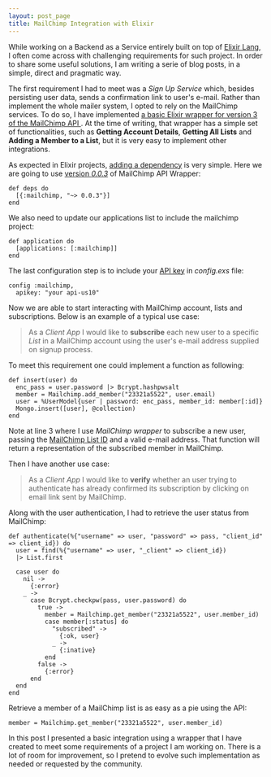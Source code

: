```yaml
---
layout: post_page
title: MailChimp Integration with Elixir
---
```


While working on a Backend as a Service entirely built on top of [Elixir Lang](http://elixir-lang.org/),
I often come across with challenging requirements for such project. In order to share some useful solutions,
I am writing a serie of blog posts, in a simple, direct and pragmatic way.

The first requirement I had to meet was a *Sign Up Service* which, besides persisting user data, sends a
confirmation link to user's e-mail. Rather than implement the whole mailer system, I opted to rely on the MailChimp services.
To do so, I have implemented [a basic Elixir wrapper for version 3 of the MailChimp API ](https://github.com/duartejc/mailchimp).
At the time of writing, that wrapper has a simple set of functionalities, such as **Getting Account Details**, **Getting All Lists** and **Adding a Member to a List**,
but it is very easy to implement other integrations.

As expected in Elixir projects, [adding a dependency](http://elixir-lang.org/getting-started/mix-otp/dependencies-and-umbrella-apps.html) is very simple.
Here we are going to use [version *0.0.3*](https://hex.pm/packages/mailchimp) of MailChimp API Wrapper:

    def deps do
      [{:mailchimp, "~> 0.0.3"}]
    end

We also need to update our applications list to include the mailchimp project:

    def application do
      [applications: [:mailchimp]]
    end

The last configuration step is to include your [API key](http://kb.mailchimp.com/accounts/management/about-api-keys) in *config.exs* file:

    config :mailchimp,
      apikey: "your api-us10"

Now we are able to start interacting with MailChimp account, lists and subscriptions. Below is an example of a typical use case:

> As a *Client App* I would like to **subscribe** each new user to a specific *List* in a MailChimp account
using the user's e-mail address supplied on signup process.

To meet this requirement one could implement a function as following:

    def insert(user) do
      enc_pass = user.password |> Bcrypt.hashpwsalt
      member = Mailchimp.add_member("23321a5522", user.email)
      user = %UserModel{user | password: enc_pass, member_id: member[:id]}
      Mongo.insert([user], @collection)
    end

Note at line 3 where I use *MailChimp wrapper* to subscribe a new user, passing the [MailChimp List ID](http://kb.mailchimp.com/lists/managing-subscribers/find-your-list-id) and a valid e-mail address.
That function will return a representation of the subscribed member in MailChimp.

Then I have another use case:

> As a *Client App* I would like to **verify** whether an user trying to authenticate has already confirmed its subscription
by clicking on email link sent by MailChimp.

Along with the user authentication, I had to retrieve the user status from MailChimp:

    def authenticate(%{"username" => user, "password" => pass, "client_id" => client_id}) do
      user = find(%{"username" => user, "_client" => client_id})
      |> List.first

      case user do
        nil ->
          {:error}
        _ ->
          case Bcrypt.checkpw(pass, user.password) do
            true ->
              member = Mailchimp.get_member("23321a5522", user.member_id)
              case member[:status] do
                "subscribed" ->
                  {:ok, user}
                _ ->
                  {:inative}
              end
            false ->
              {:error}
          end
      end
    end

Retrieve a member of a MailChimp list is as easy as a pie using the API:

    member = Mailchimp.get_member("23321a5522", user.member_id)

In this post I presented a basic integration using a wrapper that I have created to meet some requirements of a project I am working on. There is a lot of room for improvement, so I pretend to evolve such implementation as needed or requested by the community.
